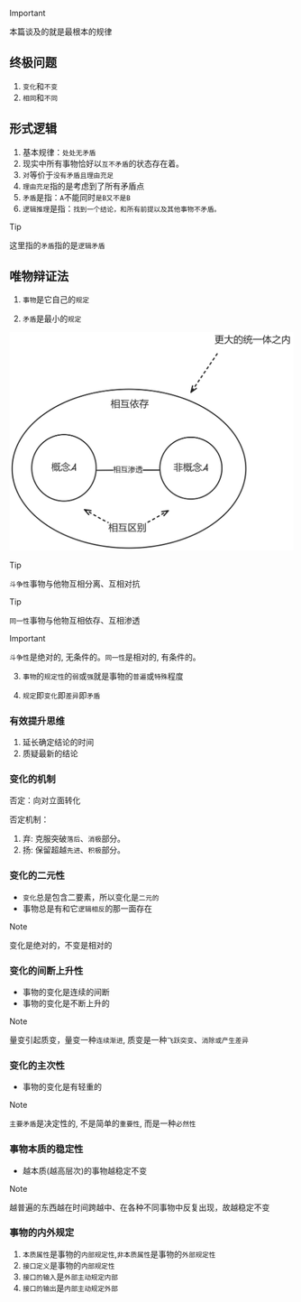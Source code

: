 > [!IMPORTANT]
> 本篇谈及的就是最根本的规律

## 终极问题

1. `变化`和`不变`
2. `相同`和`不同`

## 形式逻辑

1. 基本规律：`处处无矛盾`
2. 现实中所有事物恰好以`互不矛盾`的状态存在着。
3. `对`等价于`没有矛盾且理由充足`
4. `理由充足`指的是考虑到了所有矛盾点
5. `矛盾`是指：`A`不能同时`是B又不是B`
6. `逻辑推理`是指：`找到一个结论，和所有前提以及其他事物不矛盾。`

> [!TIP]
> 这里指的`矛盾`指的是`逻辑矛盾`

## 唯物辩证法

1. `事物`是它自己的`规定`

2. `矛盾`是最小的`规定`

<img src="../images/conflict.png" width="900">

> [!TIP]
> `斗争性`事物与他物互相分离、互相对抗

> [!TIP]
> `同一性`事物与他物互相依存、互相渗透

> [!IMPORTANT]
> `斗争性`是绝对的, 无条件的。`同一性`是相对的, 有条件的。

3. `事物`的`规定性`的`弱`或`强`就是事物的`普遍`或`特殊`程度

4. `规定`即`变化`即`差异`即`矛盾`


### 有效提升思维

1. 延长确定结论的时间
2. 质疑最新的结论

### 变化的机制

否定：向对立面转化

否定机制：
1. 弃: 克服突破`落后`、`消极`部分。
2. 扬: 保留超越`先进`、`积极`部分。

### 变化的二元性

- `变化`总是包含二要素，所以变化是`二元的`
- 事物总是有和它`逻辑相反`的那一面存在

> [!NOTE]
> 变化是绝对的，不变是相对的

### 变化的间断上升性

- 事物的变化是连续的间断
- 事物的变化是不断上升的

> [!NOTE]
> 量变引起质变，量变一种`连续渐进`, 质变是一种`飞跃突变`、`消除或产生差异`

### 变化的主次性

- 事物的变化是有轻重的

> [!NOTE]
> `主要矛盾`是决定性的, 不是简单的`重要性`, 而是一种`必然性`

### 事物本质的稳定性

- 越本质(越高层次)的事物越稳定不变

> [!NOTE]
> 越普遍的东西越在时间跨越中、在各种不同事物中反复出现，故越稳定不变

### 事物的内外规定

1. `本质属性`是事物的`内部规定性`,`非本质属性`是事物的`外部规定性`
2. `接口定义`是事物的`内部规定性`
3. `接口的输入`是`外部主动规定内部`
4. `接口的输出`是`内部主动规定外部`
